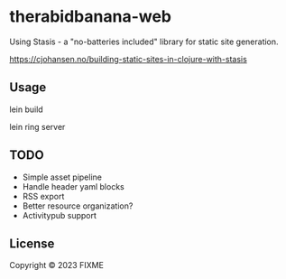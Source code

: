 # therabidbanana-web

Using Stasis - a "no-batteries included" library for static site generation.

https://cjohansen.no/building-static-sites-in-clojure-with-stasis



## Usage

lein build

lein ring server

## TODO

- Simple asset pipeline
- Handle header yaml blocks
- RSS export
- Better resource organization?
- Activitypub support

## License

Copyright © 2023 FIXME

